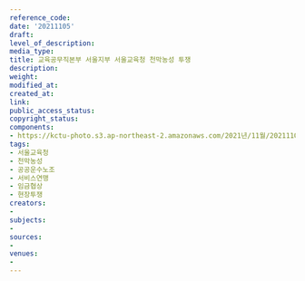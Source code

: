 ```yaml
---
reference_code: 
date: '20211105'
draft: 
level_of_description: 
media_type: 
title: 교육공무직본부 서울지부 서울교육청 천막농성 투쟁
description: 
weight: 
modified_at: 
created_at: 
link: 
public_access_status: 
copyright_status: 
components:
- https://kctu-photo.s3.ap-northeast-2.amazonaws.com/2021년/11월/20211105-교육공무직본부+서울지부+서울교육청+천막농성+투쟁_서울교육청_천막농성_공공운수노조_서비스연맹_임금협상_현장투쟁/_1D20025.jpg
tags:
- 서울교육청
- 천막농성
- 공공운수노조
- 서비스연맹
- 임금협상
- 현장투쟁
creators:
- 
subjects:
- 
sources:
- 
venues:
- 
---
```

